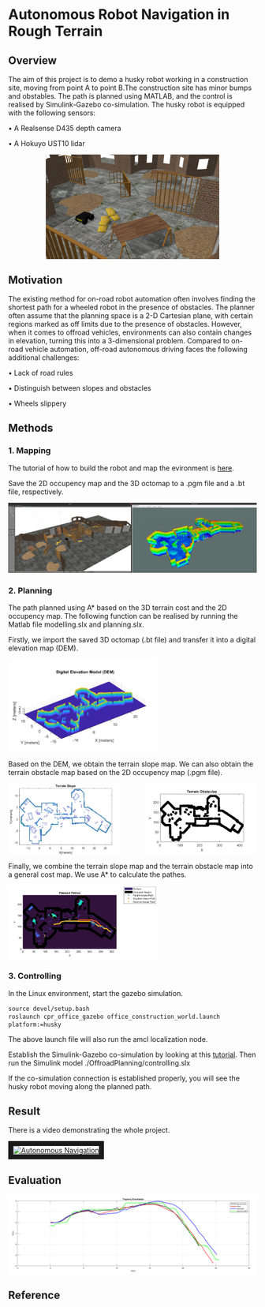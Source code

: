 # Autonomous Robot Navigation in Rough Terrain

## Overview
The aim of this project is to demo a husky robot working in a construction site, moving from point A to point B.The construction site has minor bumps and obstables. The path is planned using MATLAB, and the control is realised by Simulink-Gazebo co-simulation. The husky robot is equipped with the following sensors: 

• A Realsense D435 depth camera

• A Hokuyo UST10 lidar

<div style="display: flex; justify-content: center;">
  <img src="./images/robot.png" alt="Image" style="width: 70%;"/>
</div>

## Motivation
The existing method for on-road robot automation often involves finding the shortest path for a wheeled robot in the presence of obstacles. The planner often assume that the planning space is a 2-D Cartesian plane, with certain regions marked as off limits due to the presence of obstacles. However, when it comes to offroad vehicles, environments can also contain changes in elevation, turning this into a 3-dimensional problem. Compared to on-road vehicle automation, off-road autonomous driving faces the following additional challenges:

• Lack of road rules

• Distinguish between slopes and obstacles

• Wheels slippery

## Methods
### 1. Mapping
The tutorial of how to build the robot and map the evironment is [here](./src/readme.md).

Save the 2D occupency map and the 3D octomap to a .pgm file and a .bt file, respectively.


![mapping](./images/mapping.png)

### 2. Planning
The path planned using A* based on the 3D terrain cost and the 2D occupency map. The following function can be realised by running the Matlab file modelling.slx and planning.slx.

Firstly, we import the saved 3D octomap (.bt file) and transfer it into a digital elevation map (DEM).
<div style="display: flex; justify-content: space-between;">
  <img src="./images/planning_1.png" alt="Image" style="width: 60%;"/>
</div>

Based on the DEM, we obtain the terrain slope map. We can also obtain the terrain obstacle map based on the 2D occupency map (.pgm file).
<div style="display: flex; justify-content: space-between;">
  <img src="./images/planning_2.png" alt="Image" style="width: 45%;"/>
  <img src="./images/planning_3.png" alt="Image" style="width: 45%;"/>
</div>

Finally, we combine the terrain slope map and the terrain obstacle map into a general cost map. We use A* to calculate the pathes.

<div style="display: flex; justify-content: space-between;">
  <img src="./images/planning_4.png" alt="Image" style="width: 60%;"/>
</div>


### 3. Controlling

In the Linux environment, start the gazebo simulation.
```
source devel/setup.bash
roslaunch cpr_office_gazebo office_construction_world.launch platform:=husky
```
The above launch file will also run the amcl localization node.

Establish the Simulink-Gazebo co-simulation by looking at this [tutorial](https://uk.mathworks.com/help/robotics/ug/perform-co-simulation-between-simulink-and-gazebo.html).  Then run the Simulink model ./OffroadPlanning/controlling.slx

If the co-simulation connection is established properly, you will see the husky robot moving along the planned path.

## Result

There is a video demonstrating the whole project.

<a href="https://youtu.be/zRUjdgBzka8" target="_blank"><img src="http://img.youtube.com/vi/zRUjdgBzka8/0.jpg" 
alt="Autonomous Navigation" width="560" height="315" border="10" /></a>

## Evaluation
<div style="display: flex; justify-content: center;">
  <img src="./images/evaluation_1.png" alt="Image" style="width: 100%;"/>
</div>

## Reference
